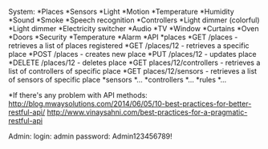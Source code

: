 System:
	*Places
	*Sensors
		*Light
		*Motion
		*Temperature
		*Humidity
		*Sound
		*Smoke
		*Speech recognition
	*Controllers
		*Light dimmer (colorful)
		*Light dimmer
		*Electricity switcher
		*Audio
		*TV
		*Window
		*Curtains
		*Oven
		*Doors
		*Security
		*Temperature
		*Alarm
	*API
		*places
			*GET /places - retrieves a list of places registered
			*GET /places/12 - retrieves a specific place
			*POST /places - creates new place
			*PUT /places/12 - updates place
			*DELETE /places/12 - deletes place
			*GET places/12/controllers - retrieves a list of controllers of specific place
			*GET places/12/sensors - retrieves a list of sensors of specific place
		*sensors
			*...
		*controllers
			*...
		*rules
			*...

*If there's any problem with API methods:
	http://blog.mwaysolutions.com/2014/06/05/10-best-practices-for-better-restful-api/
	http://www.vinaysahni.com/best-practices-for-a-pragmatic-restful-api


Admin:
    login: admin
    password: Admin123456789!